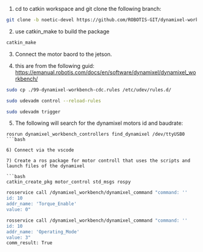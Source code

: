 1) cd to catkin workspace and git clone the following branch:

```bash
git clone -b noetic-devel https://github.com/ROBOTIS-GIT/dynamixel-workbench.git 
```


2) use catkin_make to build the package

```bash
catkin_make
```

3) Connect the motor baord to the jetson.


4) this are from the following guid: https://emanual.robotis.com/docs/en/software/dynamixel/dynamixel_workbench/ 

```bash
sudo cp ./99-dynamixel-workbench-cdc.rules /etc/udev/rules.d/ 

sudo udevadm control --reload-rules

sudo udevadm trigger
```

5) The following will search for the dynamixel motors id and baudrate:

```
rosrun dynamixel_workbench_controllers find_dynamixel /dev/ttyUSB0
```bash

6) Connect via the vscode

7) Create a ros package for motor controll that uses the scripts and launch files of the dynamixel

```bash
catkin_create_pkg motor_control std_msgs rospy
```
```bash
rosservice call /dynamixel_workbench/dynamixel_command "command: ''
id: 10
addr_name: 'Torque_Enable'
value: 0" 
```

```bash
rosservice call /dynamixel_workbench/dynamixel_command "command: ''
id: 10
addr_name: 'Operating_Mode'
value: 3" 
comm_result: True
```
